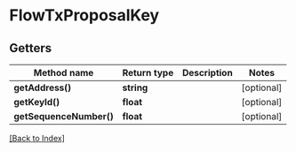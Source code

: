 # FlowTxProposalKey

## Getters

Method name | Return type | Description | Notes
------------ | ------------- | ------------- | -------------
**getAddress()** | **string** |  | [optional]
**getKeyId()** | **float** |  | [optional]
**getSequenceNumber()** | **float** |  | [optional]

[[Back to Index]](../index.md)
